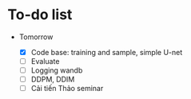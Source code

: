 # To-do list

- Tomorrow
    
    - [x]  Code base: training and sample, simple U-net
    - [ ]  Evaluate
    - [ ]  Logging wandb
    - [ ]  DDPM, DDIM
    - [ ]  Cải tiến Thảo seminar